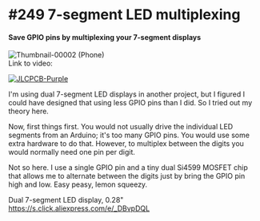 # #249 7-segment LED multiplexing
#### Save GPIO pins by multiplexing your 7-segment displays

![Thumbnail-00002 (Phone)](https://user-images.githubusercontent.com/20911308/187711776-34264d4e-8e93-4b7c-aa4b-cfeed6a50af7.png)  
Link to video:  

[![JLCPCB-Purple](https://user-images.githubusercontent.com/20911308/159024530-3e083ca1-fea4-4ba9-97d3-a3af3fb979d2.png)](https://www.jlcpcb.com/cem)  

I'm using dual 7-segment LED displays in another project, but I figured I could have designed that using less GPIO pins than I did. So I tried out my theory here.  

Now, first things first. You would not usually drive the individual LED segments from an Arduino; it's too many GPIO pins. You would use some extra hardware to do that. However, to multiplex between the digits you would normally need one pin per digit.  

Not so here. I use a single GPIO pin and a tiny dual Si4599 MOSFET chip that allows me to alternate between the digits just by bring the GPIO pin high and low. Easy peasy, lemon squeezy.  

Dual 7-segment LED display, 0.28"  
https://s.click.aliexpress.com/e/_DBvpDQL

